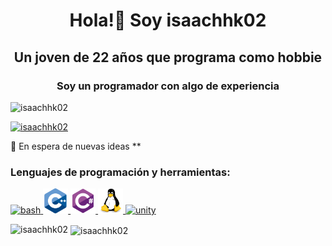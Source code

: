 <h1 align="center">Hola!👋 Soy isaachhk02</h1>
<h2 align="center">Un joven de 22 años que programa como hobbie</h2>
<h3 align="center">Soy un programador con algo de experiencia</h3>

<p align="left"> <img src="https://komarev.com/ghpvc/?username=isaachhk02&label=Profile%20views&color=0e75b6&style=flat" alt="isaachhk02" /> </p>

<p align="left"> <a href="https://github.com/ryo-ma/github-profile-trophy"><img src="https://github-profile-trophy.vercel.app/?username=isaachhk02" alt="isaachhk02" /></a> </p>

🤔 En espera de nuevas ideas **
</p>

<h3 align="left">Lenguajes de programación y herramientas:</h3>
<p align="left"> <a href="https://www.gnu.org/software/bash/" target="_blank" rel="noreferrer"> <img src="https://www.vectorlogo.zone/logos/gnu_bash/gnu_bash-icon.svg" alt="bash" width="40" height="40"/> </a> <a href="https://www.w3schools.com/cpp/" target="_blank" rel="noreferrer"> <img src="https://raw.githubusercontent.com/devicons/devicon/master/icons/cplusplus/cplusplus-original.svg" alt="cplusplus" width="40" height="40"/> </a> <a href="https://www.w3schools.com/cs/" target="_blank" rel="noreferrer"> <img src="https://raw.githubusercontent.com/devicons/devicon/master/icons/csharp/csharp-original.svg" alt="csharp" width="40" height="40"/> </a> <a href="https://www.linux.org/" target="_blank" rel="noreferrer"> <img src="https://raw.githubusercontent.com/devicons/devicon/master/icons/linux/linux-original.svg" alt="linux" width="40" height="40"/> </a> <a href="https://unity.com/" target="_blank" rel="noreferrer"> <img src="https://www.vectorlogo.zone/logos/unity3d/unity3d-icon.svg" alt="unity" width="40" height="40"/> </a> </p>

<p><img align="left" src="https://github-readme-stats.vercel.app/api/top-langs?username=isaachhk02&show_icons=true&locale=en&layout=compact" alt="isaachhk02" /></p>

<p>&nbsp;<img align="center" src="https://github-readme-stats.vercel.app/api?username=isaachhk02&show_icons=true&locale=en" alt="isaachhk02" /></p>

